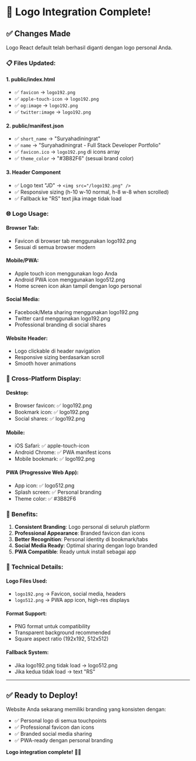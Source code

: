 # 🎨 Logo Integration Complete!

## ✅ Changes Made

Logo React default telah berhasil diganti dengan logo personal Anda.

### 📋 **Files Updated:**

#### 1. **public/index.html**
- ✅ `favicon` → `logo192.png`
- ✅ `apple-touch-icon` → `logo192.png` 
- ✅ `og:image` → `logo192.png`
- ✅ `twitter:image` → `logo192.png`

#### 2. **public/manifest.json**
- ✅ `short_name` → "Suryahadiningrat"
- ✅ `name` → "Suryahadiningrat - Full Stack Developer Portfolio"
- ✅ `favicon.ico` → `logo192.png` di icons array
- ✅ `theme_color` → "#3B82F6" (sesuai brand color)

#### 3. **Header Component**
- ✅ Logo text "JD" → `<img src="/logo192.png" />`
- ✅ Responsive sizing (h-10 w-10 normal, h-8 w-8 when scrolled)
- ✅ Fallback ke "RS" text jika image tidak load

### 🌐 **Logo Usage:**

#### **Browser Tab:**
- Favicon di browser tab menggunakan logo192.png
- Sesuai di semua browser modern

#### **Mobile/PWA:**
- Apple touch icon menggunakan logo Anda
- Android PWA icon menggunakan logo512.png
- Home screen icon akan tampil dengan logo personal

#### **Social Media:**
- Facebook/Meta sharing menggunakan logo192.png
- Twitter card menggunakan logo192.png
- Professional branding di social shares

#### **Website Header:**
- Logo clickable di header navigation
- Responsive sizing berdasarkan scroll
- Smooth hover animations

### 📱 **Cross-Platform Display:**

#### **Desktop:**
- Browser favicon: ✅ logo192.png
- Bookmark icon: ✅ logo192.png
- Social shares: ✅ logo192.png

#### **Mobile:**
- iOS Safari: ✅ apple-touch-icon
- Android Chrome: ✅ PWA manifest icons
- Mobile bookmark: ✅ logo192.png

#### **PWA (Progressive Web App):**
- App icon: ✅ logo512.png
- Splash screen: ✅ Personal branding
- Theme color: ✅ #3B82F6

### 🎯 **Benefits:**

1. **Consistent Branding**: Logo personal di seluruh platform
2. **Professional Appearance**: Branded favicon dan icons
3. **Better Recognition**: Personal identity di bookmark/tabs
4. **Social Media Ready**: Optimal sharing dengan logo branded
5. **PWA Compatible**: Ready untuk install sebagai app

### 🔧 **Technical Details:**

#### **Logo Files Used:**
- `logo192.png` → Favicon, social media, headers
- `logo512.png` → PWA app icon, high-res displays

#### **Format Support:**
- PNG format untuk compatibility
- Transparent background recommended
- Square aspect ratio (192x192, 512x512)

#### **Fallback System:**
- Jika logo192.png tidak load → logo512.png
- Jika kedua tidak load → text "RS"

---

## ✅ **Ready to Deploy!**

Website Anda sekarang memiliki branding yang konsisten dengan:
- ✅ Personal logo di semua touchpoints
- ✅ Professional favicon dan icons
- ✅ Branded social media sharing
- ✅ PWA-ready dengan personal branding

**Logo integration complete!** 🎨✨
